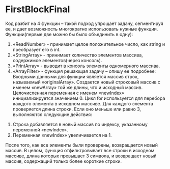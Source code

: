 # FirstBlockFinal
Код разбит на 4 функции – такой подход упрощает задачу, сегментируя ее, и дает возможность многократно использовать нужные функции.
Функции(первые две можно бы было объединить в одну):
1)	«ReadNumber» - принимает целое положительное число, как string и преобразует его в int.
2)	«StringArray» - принимает количество элементов массива, содержимое элементов(через консоль).
3)	«PrintArray» - выводит в консоль элементы одномерного массива.
4)	«ArrayFilter» - функция решающая задачу – опишу ее подробнее:
Входными данными для функции является массив строк, называемый «originalArray».
Создается новый строковый массив с именем «newArray» той же длины, что и исходный массив.
Целочисленная переменная с именем «newIndex» инициализируется значением 0.
Цикл for используется для перебора каждого элемента в исходном массиве.
Для каждого элемента проверяется длина строки. Если оно меньше или равно 3, выполняются следующие действия:
1. Строка добавляется в новый массив по индексу, указанному переменной «newIndex».
2. Переменная «newIndex» увеличивается на 1.

После того, как все элементы были проверены, возвращается новый массив.
В целом, функция отфильтровывает все строки в исходном массиве, длина которых превышает 3 символа, и возвращает новый массив, содержащий только более короткие строки.
